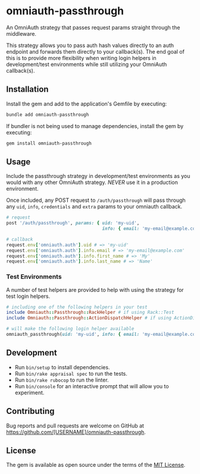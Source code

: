 # omniauth-passthrough

An OmniAuth strategy that passes request params straight through the middleware.

This strategy allows you to pass auth hash values directly to an auth endpoint and forwards them directly to your
callback(s). The end goal of this is to provide more flexibility when writing login helpers in development/test
environments while still utilizing your OmniAuth callback(s).

## Installation

Install the gem and add to the application's Gemfile by executing:

```bash
bundle add omniauth-passthrough
```

If bundler is not being used to manage dependencies, install the gem by executing:

```bash
gem install omniauth-passthrough
```

## Usage

Include the passthrough strategy in development/test environments as you would with any other OmniAuth
strategy. *NEVER* use it in a production environment.

Once included, any POST request to `/auth/passthrough` will pass through any `uid`, `info`, `credentials` and `extra`
params to your omniauth callback.

```ruby 
# request
post '/auth/passthrough', params: { uid: 'my-uid',
                                    info: { email: 'my-email@example.com', first_name: 'My', last_name: 'Name' } }

# callback
request.env['omniauth.auth'].uid # => 'my-uid'
request.env['omniauth.auth'].info.email # => 'my-email@example.com'
request.env['omniauth.auth'].info.first_name # => 'My'
request.env['omniauth.auth'].info.last_name # => 'Name'
```

### Test Environments

A number of test helpers are provided to help with using the strategy for test login helpers.

```ruby
# including one of the following helpers in your test
include Omniauth::Passthrough::RackHelper # if using Rack::Test
include Omniauth::Passthrough::ActionDispatchHelper # if using ActionDispatch (Rails)

# will make the following login helper available
omniauth_passthrough(uid: 'my-uid', info: { email: 'my-email@example.com', first_name: 'My', last_name: 'Name' })
```

## Development

* Run `bin/setup` to install dependencies.
* Run `bin/rake appraisal spec` to run the tests.
* Run `bin/rake rubocop` to run the linter.
* Run `bin/console` for an interactive prompt that will allow you to experiment.

## Contributing

Bug reports and pull requests are welcome on GitHub at https://github.com/[USERNAME]/omniauth-passthrough.

## License

The gem is available as open source under the terms of the [MIT License](https://opensource.org/licenses/MIT).
